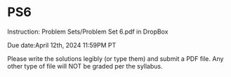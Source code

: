 # PS6

Instruction: Problem Sets/Problem Set 6.pdf in DropBox

Due date:April 12th, 2024 11:59PM PT

Please write the solutions legibly (or type them) and submit a PDF file. Any other type of file will NOT be graded per the syllabus.
